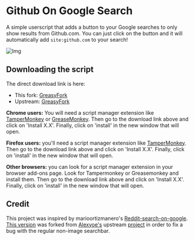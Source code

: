 # Github On Google Search
A simple userscript that adds a button to your Google searches to only show results from Github.com. You can just click on the button and it will automatically add `site:github.com` to your search!

<picture>
  <img alt="Img" src="https://raw.githubusercontent.com/bilenkonito/Github-on-Google-Search/master/screenshot.png">
</picture>

## Downloading the script
The direct download link is here:  
* This fork: [GreasyFork](https://greasyfork.org/en/scripts/466013-github-search-on-google)
* Upstream: [GreasyFork](https://greasyfork.org/en/scripts/462358-github-search-on-google)

**Chrome users:** You will need a script manager extension like [TamperMonkey](https://addons.mozilla.org/en-US/firefox/addon/tampermonkey/) or [GreaseMonkey](https://addons.mozilla.org/en-US/firefox/addon/greasemonkey/). Then go to the download link above and click on 'Install X.X'. Finally, click on 'install' in the new window that will open.

**Firefox users:** you'll need a script manager extension like [TamperMonkey](https://chrome.google.com/webstore/detail/tampermonkey/dhdgffkkebhmkfjojejmpbldmpobfkfo?hl=en). Then go to the download link above and click on 'Install X.X'. Finally, click on 'install' in the new window that will open.

**Other browsers:** you can look for a script manager extension in your browser add-ons page. Look for Tampermonkey or Greasemonkey and install them. Then go to the download link above and click on 'Install X.X'. Finally, click on 'install' in the new window that will open.

## Credit
This project was inspired by marioortizmanero's [Reddit-search-on-google](https://github.com/marioortizmanero/reddit-search-on-google).  
[This version](https://github.com/bilenkonito/Github-on-Google-Search) was forked from [Alexyoe's](https://github.com/Alexyoe) upstream [project](https://greasyfork.org/en/scripts/462358-github-search-on-google) in order to fix a bug with the regular non-image searchbar.
